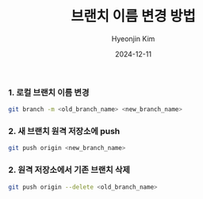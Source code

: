 ﻿---
title: 브랜치 이름 변경 방법
author: Hyeonjin Kim
date: 2024-12-11
category: GitHub
layout: post
---


### 1. 로컬 브랜치 이름 변경

```bash
git branch -m <old_branch_name> <new_branch_name>
```

### 2. 새 브랜치 원격 저장소에 push

```bash
git push origin <new_branch_name>
```

### 2. 원격 저장소에서 기존 브랜치 삭제

```bash
git push origin --delete <old_branch_name>
```
